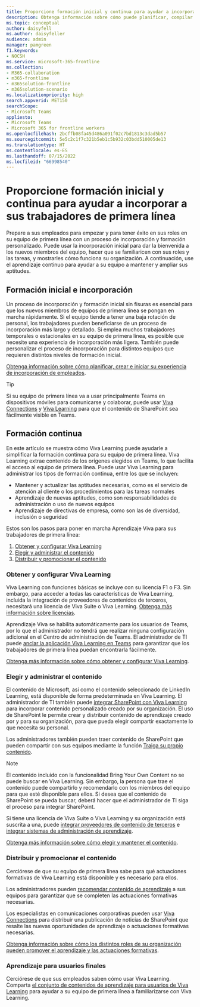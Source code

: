 ```yaml
---
title: Proporcione formación inicial y continua para ayudar a incorporar a sus trabajadores de primera línea
description: Obtenga información sobre cómo puede planificar, compilar e iniciar su experiencia de incorporación de trabajadores de primera línea.
ms.topic: conceptual
author: daisyfell
ms.author: daisyfeller
audience: admin
manager: pamgreen
f1.keywords:
- NOCSH
ms.service: microsoft-365-frontline
ms.collection:
- M365-collaboration
- m365-frontline
- m365solution-frontline
- m365solution-scenario
ms.localizationpriority: high
search.appverid: MET150
searchScope:
- Microsoft Teams
appliesto:
- Microsoft Teams
- Microsoft 365 for frontline workers
ms.openlocfilehash: 2bcffb08fa45d486a091f02c7bd1813c3dad5b57
ms.sourcegitcommit: 5e5c2c1f7c321b5eb1c5b932c03bdd510005de13
ms.translationtype: HT
ms.contentlocale: es-ES
ms.lasthandoff: 07/15/2022
ms.locfileid: "66998540"
---
```

# <a name="provide-initial-and-ongoing-training-to-help-onboard-your-frontline-workers"></a>Proporcione formación inicial y continua para ayudar a incorporar a sus trabajadores de primera línea

Prepare a sus empleados para empezar y para tener éxito en sus roles en su equipo de primera línea con un proceso de incorporación y formación personalizado. Puede usar la incorporación inicial para dar la bienvenida a los nuevos miembros del equipo, hacer que se familiaricen con sus roles y las tareas, y mostrarles cómo funciona su organización. A continuación, use el aprendizaje continuo para ayudar a su equipo a mantener y ampliar sus aptitudes.

## <a name="initial-training-and-onboarding"></a>Formación inicial e incorporación

Un proceso de incorporación y formación inicial sin fisuras es esencial para que los nuevos miembros de equipos de primera línea se pongan en marcha rápidamente. Si el equipo tiende a tener una baja rotación de personal, los trabajadores pueden beneficiarse de un proceso de incorporación más largo y detallado. Si emplea muchos trabajadores temporales o estacionales en su equipo de primera línea, es posible que necesite una experiencia de incorporación más ligera. También puede personalizar el proceso de incorporación para distintos equipos que requieren distintos niveles de formación inicial.

[Obtenga información sobre cómo planificar, crear e iniciar su experiencia de incorporación de empleados](/sharepoint/onboard-employees).

> [!TIP]
> Si su equipo de primera línea va a usar principalmente Teams en dispositivos móviles para comunicarse y colaborar, puede usar [Viva Connections](/viva/connections/viva-connections-overview) y [Viva Learning](/viva/learning/overview-viva-learning) para que el contenido de SharePoint sea fácilmente visible en Teams.

## <a name="ongoing-training"></a>Formación continua

En este artículo se muestra cómo Viva Learning puede ayudarle a simplificar la formación continua para su equipo de primera línea. Viva Learning extrae contenido de los orígenes elegidos en Teams, lo que facilita el acceso al equipo de primera línea. Puede usar Viva Learning para administrar los tipos de formación continua, entre los que se incluyen:

- Mantener y actualizar las aptitudes necesarias, como es el servicio de atención al cliente o los procedimientos para las tareas normales
- Aprendizaje de nuevas aptitudes, como son responsabilidades de administración o uso de nuevos equipos
- Aprendizaje de directivas de empresa, como son las de diversidad, inclusión o seguridad

Estos son los pasos para poner en marcha Aprendizaje Viva para sus trabajadores de primera línea:

1. [Obtener y configurar Viva Learning](#get-and-set-up-viva-learning)
2. [Elegir y administrar el contenido](#choose-and-manage-your-content)
3. [Distribuir y promocionar el contenido](#distribute-and-promote-your-content)

### <a name="get-and-set-up-viva-learning"></a>Obtener y configurar Viva Learning

Viva Learning con funciones básicas se incluye con su licencia F1 o F3. Sin embargo, para acceder a todas las características de Viva Learning, incluida la integración de proveedores de contenidos de terceros, necesitará una licencia de Viva Suite o Viva Learning. [Obtenga más información sobre licencias](https://www.microsoft.com/microsoft-viva/learning?activetab=pivot:overviewtab&rtc=1#office-SKUChooser-wdv2jeb).

Aprendizaje Viva se habilita automáticamente para los usuarios de Teams, por lo que el administrador no tendrá que realizar ninguna configuración adicional en el Centro de administración de Teams. El administrador de TI puede [anclar la aplicación Viva Learning en Teams](/microsoftteams/teams-app-setup-policies#pin-apps) para garantizar que los trabajadores de primera línea puedan encontrarla fácilmente.

[Obtenga más información sobre cómo obtener y configurar Viva Learning](/viva/learning/set-up-viva-learning).

### <a name="choose-and-manage-your-content"></a>Elegir y administrar el contenido

El contenido de Microsoft, así como el contenido seleccionado de LinkedIn Learning, está disponible de forma predeterminada en Viva Learning. El administrador de TI también puede [integrar SharePoint con Viva Learning](/viva/learning/configure-sharepoint-content-source) para incorporar contenido personalizado creado por su organización. El uso de SharePoint le permite crear y distribuir contenido de aprendizaje creado por y para su organización, para que pueda elegir compartir exactamente lo que necesita su personal.

Los administradores también pueden traer contenido de SharePoint que pueden compartir con sus equipos mediante la función [Traiga su propio contenido](https://support.microsoft.com/office/bring-your-own-content-to-viva-learning-692bfe1a-0e8d-467c-b5a7-4e17c132ae93).

> [!NOTE]
> El contenido incluido con la funcionalidad Bring Your Own Content no se puede buscar en Viva Learning. Sin embargo, la persona que trae el contenido puede compartirlo y recomendarlo con los miembros del equipo para que esté disponible para ellos. Si desea que el contenido de SharePoint se pueda buscar, deberá hacer que el administrador de TI siga el proceso para integrar SharePoint.

Si tiene una licencia de Viva Suite o Viva Learning y su organización está suscrita a una, puede [integrar proveedores de contenido de terceros](/viva/learning/configure-other-content-sources) e [integrar sistemas de administración de aprendizaje](/viva/learning/configure-lms).

[Obtenga más información sobre cómo elegir y mantener el contenido](/viva/solutions/incorporate-learning#step-3-choose-and-curate-your-learning-content).

### <a name="distribute-and-promote-your-content"></a>Distribuir y promocionar el contenido

Cerciórese de que su equipo de primera línea sabe para qué actuaciones formativas de Viva Learning está disponible y es necesario para ellos.

Los administradores pueden [recomendar contenido de aprendizaje](https://support.microsoft.com/office/recommend-and-manage-content-in-viva-learning-77f9dcbf-41a8-4b19-b4d1-b99c406f37b8) a sus equipos para garantizar que se completen las actuaciones formativas necesarias.

Los especialistas en comunicaciones corporativas pueden usar [Viva Connections](/viva/connections/viva-connections-overview) para distribuir una publicación de noticias de SharePoint que resalte las nuevas oportunidades de aprendizaje o actuaciones formativas necesarias.

[Obtenga información sobre cómo los distintos roles de su organización pueden promover el aprendizaje y las actuaciones formativas](/viva/solutions/incorporate-learning#step-4-distribute-and-promote-learning-content).

### <a name="end-user-training"></a>Aprendizaje para usuarios finales

Cerciórese de que sus empleados saben cómo usar Viva Learning. Comparta [el conjunto de contenidos de aprendizaje para usuarios de Viva Learning](https://support.microsoft.com/office/viva-learning-01bfed12-c327-41e0-a68f-7fa527dcc98a) para ayudar a su equipo de primera línea a familiarizarse con Viva Learning.
